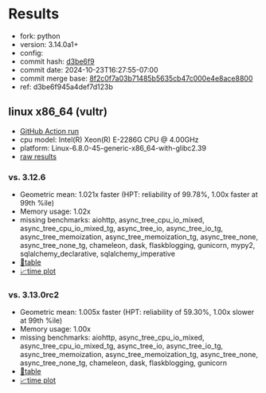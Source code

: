 # Results

- fork: python
- version: 3.14.0a1+
- config: 
- commit hash: [d3be6f9](https://github.com/python/cpython/commit/d3be6f9)
- commit date: 2024-10-23T16:27:55-07:00
- commit merge base: [8f2c0f7a03b71485b5635cb47c000e4e8ace8800](https://github.com/python/cpython/commit/8f2c0f7a03b71485b5635cb47c000e4e8ace8800)
- ref: d3be6f945a4def7d123b

## linux x86_64 (vultr)

- [GitHub Action run](https://github.com/facebookexperimental/free-threading-benchmarking/actions/runs/11490282607)
- cpu model: Intel(R) Xeon(R) E-2286G CPU @ 4.00GHz
- platform: Linux-6.8.0-45-generic-x86_64-with-glibc2.39
- [raw results](bm-20241023-vultr-x86_64-python-d3be6f945a4def7d123b-3.14.0a1%2B-d3be6f9.json)

### vs. 3.12.6

- Geometric mean: 1.021x faster (HPT: reliability of 99.78%, 1.00x faster at 99th %ile)
- Memory usage: 1.02x
- missing benchmarks: aiohttp, async_tree_cpu_io_mixed, async_tree_cpu_io_mixed_tg, async_tree_io, async_tree_io_tg, async_tree_memoization, async_tree_memoization_tg, async_tree_none, async_tree_none_tg, chameleon, dask, flaskblogging, gunicorn, mypy2, sqlalchemy_declarative, sqlalchemy_imperative
- [📄table](bm-20241023-vultr-x86_64-python-d3be6f945a4def7d123b-3.14.0a1%2B-d3be6f9-vs-3.12.6.md)
- [📈time plot](bm-20241023-vultr-x86_64-python-d3be6f945a4def7d123b-3.14.0a1%2B-d3be6f9-vs-3.12.6.svg)

### vs. 3.13.0rc2

- Geometric mean: 1.005x faster (HPT: reliability of 59.30%, 1.00x slower at 99th %ile)
- Memory usage: 1.00x
- missing benchmarks: aiohttp, async_tree_cpu_io_mixed, async_tree_cpu_io_mixed_tg, async_tree_io, async_tree_io_tg, async_tree_memoization, async_tree_memoization_tg, async_tree_none, async_tree_none_tg, chameleon, dask, flaskblogging, gunicorn
- [📄table](bm-20241023-vultr-x86_64-python-d3be6f945a4def7d123b-3.14.0a1%2B-d3be6f9-vs-3.13.0rc2.md)
- [📈time plot](bm-20241023-vultr-x86_64-python-d3be6f945a4def7d123b-3.14.0a1%2B-d3be6f9-vs-3.13.0rc2.svg)

